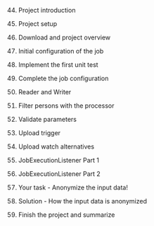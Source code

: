 44. Project introduction


45. Project setup


46. Download and project
overview


47. Initial configuration of the job


48. Implement the first unit test


49. Complete the job
configuration


50. Reader and Writer


51. Filter persons with the
processor


52. Validate parameters

53. Upload trigger


54. Upload watch alternatives


55. JobExecutionListener Part 1


56. JobExecutionListener Part 2


57. Your task - Anonymize the
input data!


58. Solution - How the input data
is anonymized


59. Finish the project and
summarize
